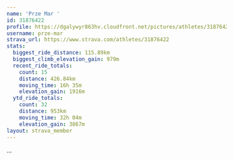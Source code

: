 ```yaml
---
name: 'Prze Mar '
id: 31876422
profile: https://dgalywyr863hv.cloudfront.net/pictures/athletes/31876422/22548952/3/large.jpg
username: prze-mar
strava_url: https://www.strava.com/athletes/31876422
stats:
  biggest_ride_distance: 115.89km
  biggest_climb_elevation_gain: 979m
  recent_ride_totals:
    count: 15
    distance: 426.84km
    moving_time: 16h 35m
    elevation_gain: 1916m
  ytd_ride_totals:
    count: 32
    distance: 953km
    moving_time: 32h 04m
    elevation_gain: 3867m
layout: strava_member
--- 
```

...
